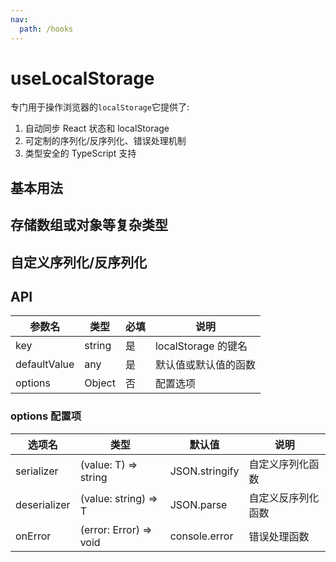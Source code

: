 ```yaml
---
nav:
  path: /hooks
---
```


# useLocalStorage

专门用于操作浏览器的`localStorage`它提供了:

1. 自动同步 React 状态和 localStorage
2. 可定制的序列化/反序列化、错误处理机制
3. 类型安全的 TypeScript 支持

## 基本用法

<code hideActions='["CSB"]' src="./demo/demo.tsx"></code>

## 存储数组或对象等复杂类型

<code hideActions='["CSB"]' src="./demo/demo2.tsx"></code>

## 自定义序列化/反序列化

<code hideActions='["CSB"]' src="./demo/demo3.tsx"></code>

## API

| 参数名       | 类型   | 必填 | 说明                 |
| ------------ | ------ | ---- | -------------------- |
| key          | string | 是   | localStorage 的键名  |
| defaultValue | any    | 是   | 默认值或默认值的函数 |
| options      | Object | 否   | 配置选项             |

### options 配置项

| 选项名       | 类型                   | 默认值         | 说明               |
| ------------ | ---------------------- | -------------- | ------------------ |
| serializer   | (value: T) => string   | JSON.stringify | 自定义序列化函数   |
| deserializer | (value: string) => T   | JSON.parse     | 自定义反序列化函数 |
| onError      | (error: Error) => void | console.error  | 错误处理函数       |
